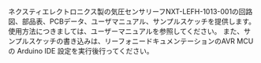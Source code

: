 ネクスティエレクトロニクス製の気圧センサリーフNXT-LEFH-1013-001の回路図、部品表、PCBデータ、ユーザマニュアル、サンプルスケッチを提供します。 
使用方法につきましては、ユーザーマニュアルを参照してください。
また、サンプルスケッチの書き込みは、リーフォニードキュメンテーションのAVR MCU の Arduino IDE 設定を実行後行ってください。

